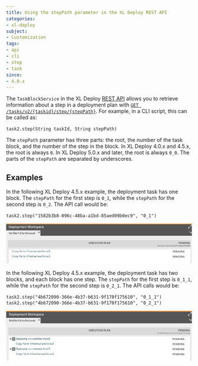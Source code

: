 ```yaml
---
title: Using the stepPath parameter in the XL Deploy REST API
categories:
- xl-deploy
subject:
- Customization
tags:
- api
- cli
- step
- task
since:
- 4.0.x
---
```


The `TaskBlockService` in the XL Deploy [REST API](/xl-deploy/latest/rest-api) allows you to retrieve information about a step in a deployment plan with [`GET /tasks/v2/{taskid}/step/{stepPath}`](/xl-deploy/5.0.x/rest-api/com.xebialabs.deployit.engine.api.TaskBlockService.html#/tasks/v2/{taskid}/step/{stepPath}:GET). For example, in a CLI script, this can be called as:

    task2.step(String taskId, String stepPath)

The `stepPath` parameter has three parts: the root, the number of the task block, and the number of the step in the block. In XL Deploy 4.0.x and 4.5.x, the root is always `0`. In XL Deploy 5.0.x and later, the root is always `0_0`. The parts of the `stepPath` are separated by underscores.

## Examples

In the following XL Deploy 4.5.x example, the deployment task has one block. The `stepPath` for the first step is `0_1`, while the `stepPath` for the second step is `0_2`. The API call would be:

    task2.step("1582b3b8-096c-48ba-a1bd-85aed09b0ec9", "0_1")

![Deployment plan with no step blocks](images/plan-with-no-step-blocks.png)

In the following XL Deploy 4.5.x example, the deployment task has two blocks, and each block has one step. The `stepPath` for the first step is `0_1_1`, while the `stepPath` for the second step is `0_2_1`. The API calls would be:

    task2.step("4b672090-366e-4b37-b631-9f170f175610", "0_1_1")
    task2.step("4b672090-366e-4b37-b631-9f170f175610", "0_2_1")   

![Deployment plan with no step blocks](images/plan-with-two-step-blocks.png)
